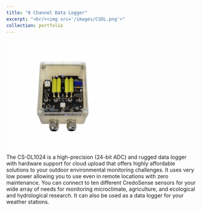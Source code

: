 ```yaml
---
title: "8 Channel Data Logger"
excerpt: "<br/><img src='/images/CSDL.png'>"
collection: portfolio
---
```


<img src='/images/CSDL.png'><br>
The CS-DL1024 is a high-precision (24-bit ADC) and rugged data logger with hardware support for cloud upload that offers highly affordable solutions to your outdoor environmental monitoring challenges. It uses very low power allowing you to use even in remote locations with zero maintenance. You can connect to ten different CredoSense sensors for your wide array of needs for monitoring microclimate, agriculture, and ecological and hydrological research. It can also be used as a data logger for your weather stations.
